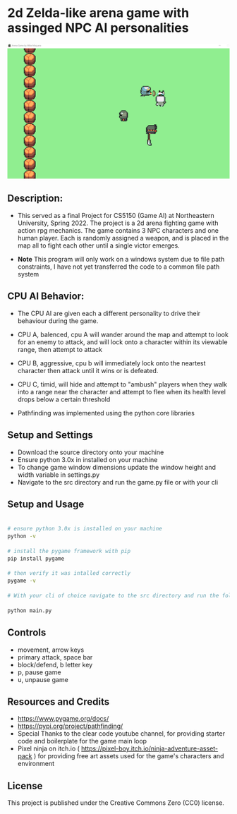 # 2d Zelda-like arena game with assinged NPC AI personalities


![project screenshot](https://github.com/mmaquer2/Python-Arena-Game/blob/main/src/sprites/screen_shot.png)

## Description: 
- This served as a final Project for CS5150 (Game AI) at Northeastern University, Spring 2022. The project is a 2d arena fighting game with action rpg mechanics. The game contains 3 NPC characters and one human player. Each is randomly assigned a weapon, and is placed in the map all to fight each other until a single victor emerges.

- **Note** This program will only work on a windows system due to file path constraints, I have not yet transferred the code to a common file path system

## CPU AI Behavior: 
- The CPU AI are given each a different personality to drive their behaviour during the game.
- CPU A, balenced, cpu A will wander around the map and attempt to look for an enemy to attack, and will lock onto a character within its viewable range, then attempt to attack
- CPU B, aggressive, cpu b will immediately lock onto the neartest character then attack until it wins or is defeated.
- CPU C, timid, will hide and attempt to "ambush" players when they walk into a range near the character and attempt to flee when its health level drops below a certain threshold

- Pathfinding was implemented using the python core libraries 

## Setup and Settings
- Download the source directory onto your machine 
- Ensure python 3.0x in installed on your machine 
- To change game window dimensions update the window height and width variable in settings.py
- Navigate to the src directory and run the game.py file or with your cli


## Setup and Usage

```bash

# ensure python 3.0x is installed on your machine
python -v

# install the pygame framework with pip 
pip install pygame

# then verify it was intalled correctly
pygame -v

# With your cli of choice navigate to the src directory and run the following command to start the game

python main.py 

``` 

## Controls
- movement, arrow keys
- primary attack, space bar
- block/defend, b letter key
- p, pause game
- u, unpause game

## Resources and Credits
- https://www.pygame.org/docs/
- https://pypi.org/project/pathfinding/
- Special Thanks to the clear code youtube channel, for providing starter code and boilerplate for the game main loop 
- Pixel ninja on itch.io ( https://pixel-boy.itch.io/ninja-adventure-asset-pack ) for providing free art assets used for the game's characters and environment 



## License 

This project is published under the Creative Commons Zero (CC0) license.
